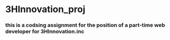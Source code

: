 # 3HInnovation_proj
### this is a codsing assignment for the position of a part-time web developer for 3HInnovation.inc
